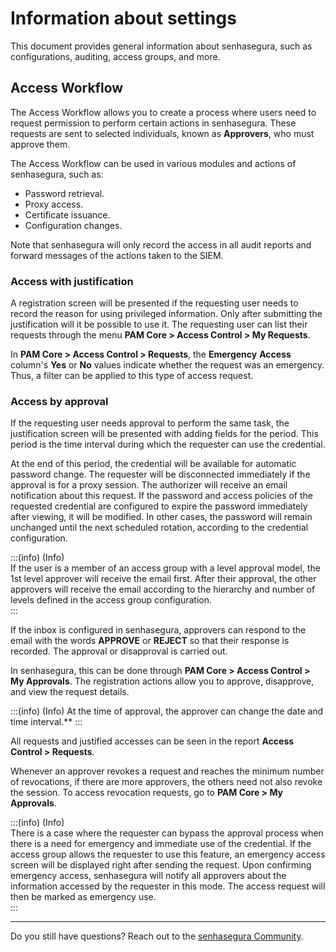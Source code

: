 # Information about settings

This document provides general information about senhasegura, such as configurations, auditing, access groups, and more.

## **Access Workflow**

The Access Workflow allows you to create a process where users need to request permission to perform certain actions in senhasegura. These requests are sent to selected individuals, known as **Approvers**, who must approve them.

The Access Workflow can be used in various modules and actions of senhasegura, such as:

* Password retrieval.  
* Proxy access.  
* Certificate issuance.  
* Configuration changes.

Note that senhasegura will only record the access in all audit reports and forward messages of the actions taken to the SIEM.

### **Access with justification**

A registration screen will be presented if the requesting user needs to record the reason for using privileged information. Only after submitting the justification will it be possible to use it. The requesting user can list their requests through the menu **PAM Core \> Access Control \> My Requests**.

In **PAM Core \> Access Control \> Requests**, the **Emergency** **Access** column's **Yes** or **No** values indicate whether the request was an emergency. Thus, a filter can be applied to this type of access request.

### **Access by approval**

If the requesting user needs approval to perform the same task, the justification screen will be presented with adding fields for the period. This period is the time interval during which the requester can use the credential.

At the end of this period, the credential will be available for automatic password change. The requester will be disconnected immediately if the approval is for a proxy session. The authorizer will receive an email notification about this request. If the password and access policies of the requested credential are configured to expire the password immediately after viewing, it will be modified. In other cases, the password will remain unchanged until the next scheduled rotation, according to the credential configuration.

:::(info) (Info)  
If the user is a member of an access group with a level approval model, the 1st level approver will receive the email first. After their approval, the other approvers will receive the email according to the hierarchy and number of levels defined in the access group configuration.  
:::

If the inbox is configured in senhasegura, approvers can respond to the email with the words **APPROVE** or **REJECT** so that their response is recorded. The approval or disapproval is carried out.

In senhasegura, this can be done through **PAM Core \> Access Control \> My Approvals**. The registration actions allow you to approve, disapprove, and view the request details.

:::(info) (Info)
At the time of approval, the approver can change the date and time interval.**
:::

All requests and justified accesses can be seen in the report **Access Control \> Requests**.

Whenever an approver revokes a request and reaches the minimum number of revocations, if there are more approvers, the others need not also revoke the session. To access revocation requests, go to **PAM Core \> My Approvals**.

:::(info) (Info)  
There is a case where the requester can bypass the approval process when there is a need for emergency and immediate use of the credential. If the access group allows the requester to use this feature, an emergency access screen will be displayed right after sending the request. Upon confirming emergency access, senhasegura will notify all approvers about the information accessed by the requester in this mode. The access request will then be marked as emergency use.  
:::

---

Do you still have questions? Reach out to the [senhasegura Community](https://community.senhasegura.io/).